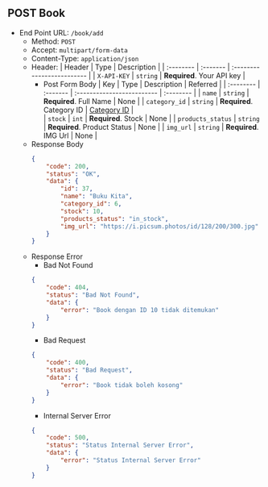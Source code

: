 ## POST Book
- End Point URL: `/book/add`
    - Method: `POST`
    - Accept: `multipart/form-data`
    - Content-Type: `application/json`
    - Header:
      | Header 	| Type     | Description                |
      | :-------- | :------- | :------------------------- |
      | `X-API-KEY` | `string` | **Required**. Your API key |
      - Post Form Body
        | Key               | Type     | Description                  | Referred    |
        | :--------         | :------- | :-------------------------   | :--------   |
        | `name`            | `string` | **Required**. Full Name      | None        |
        | `category_id`     | `string` | **Required**. Category ID    | [Category ID](../category/CategoryGetById.md) |  
        | `stock`           | `int`    | **Required**. Stock          | None |
        | `products_status` | `string` | **Required**. Product Status | None |
        | `img_url`         | `string` | **Required**. IMG Url        | None |
    - Response Body
      ```json
      {
          "code": 200,
          "status": "OK",
          "data": {
              "id": 37,
              "name": "Buku Kita",
              "category_id": 6,
              "stock": 10,
              "products_status": "in_stock",
              "img_url": "https://i.picsum.photos/id/128/200/300.jpg"
          }
      }
      ```
    - Response Error
        - Bad Not Found
      ```json
      {
          "code": 404,
          "status": "Bad Not Found",
          "data": {
              "error": "Book dengan ID 10 tidak ditemukan"
          }
      }
      ```
        - Bad Request
      ```json
      {
          "code": 400,
          "status": "Bad Request",
          "data": {
              "error": "Book tidak boleh kosong"
          }
      }
      ```
        - Internal Server Error
      ```json
      {
          "code": 500,
          "status": "Status Internal Server Error",
          "data": {
              "error": "Status Internal Server Error"
          }
      }
      ```